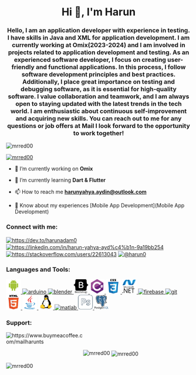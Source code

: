 <h1 align="center">Hi 👋, I'm Harun</h1>
<h3 align="center">Hello, I am an application developer with experience in testing. I have skills in Java and XML for application development. I am currently working at Omix(2023-2024) and I am involved in projects related to application development and testing. As an experienced software developer, I focus on creating user-friendly and functional applications. In this process, I follow software development principles and best practices. Additionally, I place great importance on testing and debugging software, as it is essential for high-quality software. I value collaboration and teamwork, and I am always open to staying updated with the latest trends in the tech world. I am enthusiastic about continuous self-improvement and acquiring new skills. You can reach out to me for any questions or job offers at Mail I look forward to the opportunity to work together!</h3>

<p align="left"> <img src="https://komarev.com/ghpvc/?username=mrred00&label=Profile%20views&color=0e75b6&style=flat" alt="mrred00" /> </p>

<p align="left"> <a href="https://github.com/ryo-ma/github-profile-trophy"><img src="https://github-profile-trophy.vercel.app/?username=mrred00&theme=dark_lover" alt="mrred00" /></a> </p>

- 🔭 I’m currently working on **Omix**

- 🌱 I’m currently learning **Dart & Flutter**

- 📫 How to reach me **harunyahya.aydin@outlook.com**

- 📄 Know about my experiences [Mobile App Development](Mobile App Development)

<h3 align="left">Connect with me:</h3>
<p align="left">
<a href="https://dev.to/https://dev.to/harunadam0" target="blank"><img align="center" src="https://raw.githubusercontent.com/rahuldkjain/github-profile-readme-generator/master/src/images/icons/Social/devto.svg" alt="https://dev.to/harunadam0" height="30" width="40" /></a>
<a href="https://linkedin.com/in/https://linkedin.com/in/harun-yahya-ayd%c4%b1n-9a19bb254" target="blank"><img align="center" src="https://raw.githubusercontent.com/rahuldkjain/github-profile-readme-generator/master/src/images/icons/Social/linked-in-alt.svg" alt="https://linkedin.com/in/harun-yahya-ayd%c4%b1n-9a19bb254" height="30" width="40" /></a>
<a href="https://stackoverflow.com/users/https://stackoverflow.com/users/22613043" target="blank"><img align="center" src="https://raw.githubusercontent.com/rahuldkjain/github-profile-readme-generator/master/src/images/icons/Social/stack-overflow.svg" alt="https://stackoverflow.com/users/22613043" height="30" width="40" /></a>
<a href="https://medium.com/@harun0" target="blank"><img align="center" src="https://raw.githubusercontent.com/rahuldkjain/github-profile-readme-generator/master/src/images/icons/Social/medium.svg" alt="@harun0" height="30" width="40" /></a>
</p>

<h3 align="left">Languages and Tools:</h3>
<p align="left"> <a href="https://developer.android.com" target="_blank" rel="noreferrer"> <img src="https://raw.githubusercontent.com/devicons/devicon/master/icons/android/android-original-wordmark.svg" alt="android" width="40" height="40"/> </a> <a href="https://www.arduino.cc/" target="_blank" rel="noreferrer"> <img src="https://cdn.worldvectorlogo.com/logos/arduino-1.svg" alt="arduino" width="40" height="40"/> </a> <a href="https://www.blender.org/" target="_blank" rel="noreferrer"> <img src="https://download.blender.org/branding/community/blender_community_badge_white.svg" alt="blender" width="40" height="40"/> </a> <a href="https://getbootstrap.com" target="_blank" rel="noreferrer"> <img src="https://raw.githubusercontent.com/devicons/devicon/master/icons/bootstrap/bootstrap-plain-wordmark.svg" alt="bootstrap" width="40" height="40"/> </a> <a href="https://www.w3schools.com/cs/" target="_blank" rel="noreferrer"> <img src="https://raw.githubusercontent.com/devicons/devicon/master/icons/csharp/csharp-original.svg" alt="csharp" width="40" height="40"/> </a> <a href="https://www.w3schools.com/css/" target="_blank" rel="noreferrer"> <img src="https://raw.githubusercontent.com/devicons/devicon/master/icons/css3/css3-original-wordmark.svg" alt="css3" width="40" height="40"/> </a> <a href="https://dotnet.microsoft.com/" target="_blank" rel="noreferrer"> <img src="https://raw.githubusercontent.com/devicons/devicon/master/icons/dot-net/dot-net-original-wordmark.svg" alt="dotnet" width="40" height="40"/> </a> <a href="https://firebase.google.com/" target="_blank" rel="noreferrer"> <img src="https://www.vectorlogo.zone/logos/firebase/firebase-icon.svg" alt="firebase" width="40" height="40"/> </a> <a href="https://git-scm.com/" target="_blank" rel="noreferrer"> <img src="https://www.vectorlogo.zone/logos/git-scm/git-scm-icon.svg" alt="git" width="40" height="40"/> </a> <a href="https://www.w3.org/html/" target="_blank" rel="noreferrer"> <img src="https://raw.githubusercontent.com/devicons/devicon/master/icons/html5/html5-original-wordmark.svg" alt="html5" width="40" height="40"/> </a> <a href="https://www.java.com" target="_blank" rel="noreferrer"> <img src="https://raw.githubusercontent.com/devicons/devicon/master/icons/java/java-original.svg" alt="java" width="40" height="40"/> </a> <a href="https://www.linux.org/" target="_blank" rel="noreferrer"> <img src="https://raw.githubusercontent.com/devicons/devicon/master/icons/linux/linux-original.svg" alt="linux" width="40" height="40"/> </a> <a href="https://www.mathworks.com/" target="_blank" rel="noreferrer"> <img src="https://upload.wikimedia.org/wikipedia/commons/2/21/Matlab_Logo.png" alt="matlab" width="40" height="40"/> </a> <a href="https://www.photoshop.com/en" target="_blank" rel="noreferrer"> <img src="https://raw.githubusercontent.com/devicons/devicon/master/icons/photoshop/photoshop-line.svg" alt="photoshop" width="40" height="40"/> </a> <a href="https://www.postgresql.org" target="_blank" rel="noreferrer"> <img src="https://raw.githubusercontent.com/devicons/devicon/master/icons/postgresql/postgresql-original-wordmark.svg" alt="postgresql" width="40" height="40"/> </a> </p>

<h3 align="left">Support:</h3>
<p><a href="https://www.buymeacoffee.com/https://www.buymeacoffee.com/mailharunts"> <img align="left" src="https://cdn.buymeacoffee.com/buttons/v2/default-yellow.png" height="50" width="210" alt="https://www.buymeacoffee.com/mailharunts" /></a></p><br><br>

<p><img align="left" src="https://github-readme-stats.vercel.app/api/top-langs?username=mrred00&show_icons=true&locale=en&layout=compact" alt="mrred00" /></p>

<p>&nbsp;<img align="center" src="https://github-readme-stats.vercel.app/api?username=mrred00&show_icons=true&locale=en" alt="mrred00" /></p>

<p><img align="center" src="https://github-readme-streak-stats.herokuapp.com/?user=mrred00&" alt="mrred00" /></p>
